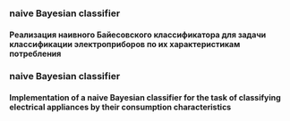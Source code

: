 ### naive Bayesian classifier
#### Реализация наивного Байесовского классификатора для задачи классификации электроприборов по их характеристикам потребления



### naive Bayesian classifier
#### Implementation of a naive Bayesian classifier for the task of classifying electrical appliances by their consumption characteristics


